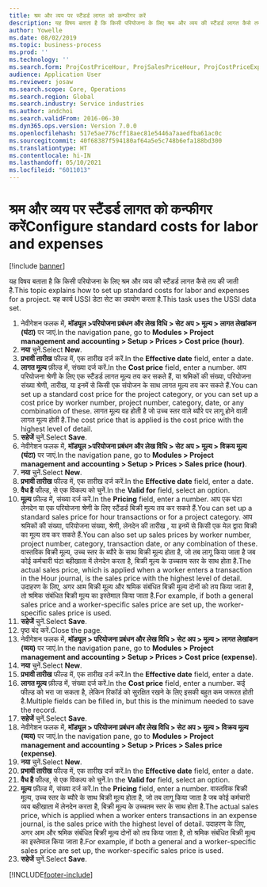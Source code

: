 ```yaml
---
title: श्रम और व्यय पर स्टैंडर्ड लागत को कन्फीगर करें
description: यह विषय बताता है कि किसी परियोजना के लिए श्रम और व्यय की स्टैंडर्ड लागत कैसे तय की जाती है.
author: Yowelle
ms.date: 08/02/2019
ms.topic: business-process
ms.prod: ''
ms.technology: ''
ms.search.form: ProjCostPriceHour, ProjSalesPriceHour, ProjCostPriceExpense, ProjSalesPriceCost
audience: Application User
ms.reviewer: josaw
ms.search.scope: Core, Operations
ms.search.region: Global
ms.search.industry: Service industries
ms.author: andchoi
ms.search.validFrom: 2016-06-30
ms.dyn365.ops.version: Version 7.0.0
ms.openlocfilehash: 517e5ae776cff18aec81e5446a7aaedfba61ac0c
ms.sourcegitcommit: 40f68387f594180af64a5e5c748b6efa188bd300
ms.translationtype: HT
ms.contentlocale: hi-IN
ms.lasthandoff: 05/10/2021
ms.locfileid: "6011013"
---
```

# <a name="configure-standard-costs-for-labor-and-expenses"></a><span data-ttu-id="32b39-103">श्रम और व्यय पर स्टैंडर्ड लागत को कन्फीगर करें</span><span class="sxs-lookup"><span data-stu-id="32b39-103">Configure standard costs for labor and expenses</span></span>

[!include [banner](../../includes/banner.md)]

<span data-ttu-id="32b39-104">यह विषय बताता है कि किसी परियोजना के लिए श्रम और व्यय की स्टैंडर्ड लागत कैसे तय की जाती है.</span><span class="sxs-lookup"><span data-stu-id="32b39-104">This topic explains how to set up standard costs for labor and expenses for a project.</span></span> <span data-ttu-id="32b39-105">यह कार्य USSI डेटा सेट का उपयोग करता है.</span><span class="sxs-lookup"><span data-stu-id="32b39-105">This task uses the USSI data set.</span></span>

1. <span data-ttu-id="32b39-106">नेवीगेशन फलक में, **मॉड्यूल >परियोजना प्रबंधन और लेख विधि > सेट अप > मूल्य > लागत लेखांकन (घंटा)** पर जाएं.</span><span class="sxs-lookup"><span data-stu-id="32b39-106">In the navigation pane, go to **Modules > Project management and accounting > Setup > Prices > Cost price (hour)**.</span></span>
2. <span data-ttu-id="32b39-107">**नया** चुनें.</span><span class="sxs-lookup"><span data-stu-id="32b39-107">Select **New**.</span></span>
3. <span data-ttu-id="32b39-108">**प्रभावी तारीख** फील्ड में, एक तारीख दर्ज करें.</span><span class="sxs-lookup"><span data-stu-id="32b39-108">In the **Effective date** field, enter a date.</span></span>
4. <span data-ttu-id="32b39-109">**लागत मूल्य** फ़ील्ड में, संख्या दर्ज करें.</span><span class="sxs-lookup"><span data-stu-id="32b39-109">In the **Cost price** field, enter a number.</span></span> <span data-ttu-id="32b39-110">आप परियोजना श्रेणी के लिए एक स्टैंडर्ड लागत मूल्य तय कर सकते हैं, या श्रमिकों की संख्या, परियोजना संख्या श्रेणी, तारीख, या इनमें से किसी एक संयोजन के साथ लागत मूल्य तय कर सकते हैं.</span><span class="sxs-lookup"><span data-stu-id="32b39-110">You can set up a standard cost price for the project category, or you can set up a cost price by worker number, project number, category, date, or any combination of these.</span></span> <span data-ttu-id="32b39-111">लागत मूल्य वह होती है जो उच्च स्तर वाले ब्यौरे पर लागू होने वाली लागत मूल्य होती है.</span><span class="sxs-lookup"><span data-stu-id="32b39-111">The cost price that is applied is the cost price with the highest level of detail.</span></span>  
5. <span data-ttu-id="32b39-112">**सहेजें** चुनें.</span><span class="sxs-lookup"><span data-stu-id="32b39-112">Select **Save**.</span></span>
6. <span data-ttu-id="32b39-113">नेवीगेशन फलक में, **मॉड्यूल >परियोजना प्रबंधन और लेख विधि > सेट अप > मूल्य > विक्रय मूल्य (घंटा)** पर जाएं.</span><span class="sxs-lookup"><span data-stu-id="32b39-113">In the navigation pane, go to **Modules > Project management and accounting > Setup > Prices > Sales price (hour)**.</span></span>
7. <span data-ttu-id="32b39-114">**नया** चुनें.</span><span class="sxs-lookup"><span data-stu-id="32b39-114">Select **New**.</span></span>
8. <span data-ttu-id="32b39-115">**प्रभावी तारीख** फील्ड में, एक तारीख दर्ज करें.</span><span class="sxs-lookup"><span data-stu-id="32b39-115">In the **Effective date** field, enter a date.</span></span>
9. <span data-ttu-id="32b39-116">**वैध है** फील्ड, से एक विकल्प को चुनें.</span><span class="sxs-lookup"><span data-stu-id="32b39-116">In the **Valid for** field, select an option.</span></span>
10. <span data-ttu-id="32b39-117">**मूल्य** फ़ील्ड में, संख्या दर्ज करें.</span><span class="sxs-lookup"><span data-stu-id="32b39-117">In the **Pricing** field, enter a number.</span></span> <span data-ttu-id="32b39-118">आप एक घंटा लेनदेन या एक परियोजना श्रेणी के लिए स्टैंडर्ड बिक्री मूल्य तय कर सकते हैं.</span><span class="sxs-lookup"><span data-stu-id="32b39-118">You can set up a standard sales price for hour transactions or for a project category.</span></span> <span data-ttu-id="32b39-119">आप श्रमिकों की संख्या, परियोजना संख्या, श्रेणी, लेनदेन की तारीख , या इनमें से किसी एक मेल द्वारा बिक्री का मूल्य तय कर सकते हैं.</span><span class="sxs-lookup"><span data-stu-id="32b39-119">You can also set up sales prices by worker number, project number, category, transaction date, or any combination of these.</span></span> <span data-ttu-id="32b39-120">वास्तविक बिक्री मूल्य, उच्च स्तर के ब्यौरे के साथ बिक्री मूल्य होता है, जो तब लागू किया जाता है जब कोई कर्मचारी घंटा बहीखाता में लेनदेन करता है, बिक्री मूल्य के उच्चतम स्तर के साथ होता है.</span><span class="sxs-lookup"><span data-stu-id="32b39-120">The actual sales price, which is applied when a worker enters a transaction in the Hour journal, is the sales price with the highest level of detail.</span></span> <span data-ttu-id="32b39-121">उदाहरण के लिए, अगर आम बिक्री मूल्य और श्रमिक संबंधित बिक्री मूल्य दोनों को तय किया जाता है, तो श्रमिक संबंधित बिक्री मूल्य का इस्तेमाल किया जाता है.</span><span class="sxs-lookup"><span data-stu-id="32b39-121">For example, if both a general sales price and a worker-specific sales price are set up, the worker-specific sales price is used.</span></span>  
11. <span data-ttu-id="32b39-122">**सहेजें** चुनें.</span><span class="sxs-lookup"><span data-stu-id="32b39-122">Select **Save**.</span></span>
12. <span data-ttu-id="32b39-123">पृष्ठ बंद करें.</span><span class="sxs-lookup"><span data-stu-id="32b39-123">Close the page.</span></span>
13. <span data-ttu-id="32b39-124">नेवीगेशन फलक में, **मॉड्यूल > परियोजना प्रबंधन और लेख विधि > सेट अप > मूल्य > लागत लेखांकन (व्यय)** पर जाएं.</span><span class="sxs-lookup"><span data-stu-id="32b39-124">In the navigation pane, go to **Modules > Project management and accounting > Setup > Prices > Cost price (expense)**.</span></span>
14. <span data-ttu-id="32b39-125">**नया** चुनें.</span><span class="sxs-lookup"><span data-stu-id="32b39-125">Select **New**.</span></span>
15. <span data-ttu-id="32b39-126">**प्रभावी तारीख** फील्ड में, एक तारीख दर्ज करें.</span><span class="sxs-lookup"><span data-stu-id="32b39-126">In the **Effective date** field, enter a date.</span></span>
16. <span data-ttu-id="32b39-127">**लागत मूल्य** फ़ील्ड में, संख्या दर्ज करें.</span><span class="sxs-lookup"><span data-stu-id="32b39-127">In the **Cost price** field, enter a number.</span></span> <span data-ttu-id="32b39-128">कई फील्ड को भरा जा सकता है, लेकिन रिकॉर्ड को सुरक्षित रखने के लिए इसकी बहुत कम जरूरत होती है.</span><span class="sxs-lookup"><span data-stu-id="32b39-128">Multiple fields can be filled in, but this is the minimum needed to save the record.</span></span>  
17. <span data-ttu-id="32b39-129">**सहेजें** चुनें.</span><span class="sxs-lookup"><span data-stu-id="32b39-129">Select **Save**.</span></span>
18. <span data-ttu-id="32b39-130">नेवीगेशन फलक में, **मॉड्यूल > परियोजना प्रबंधन और लेख विधि > सेट अप > मूल्य > विक्रय मूल्य (व्यय)** पर जाएं.</span><span class="sxs-lookup"><span data-stu-id="32b39-130">In the navigation pane, go to **Modules > Project management and accounting > Setup > Prices > Sales price (expense)**.</span></span>
19. <span data-ttu-id="32b39-131">**नया** चुनें.</span><span class="sxs-lookup"><span data-stu-id="32b39-131">Select **New**.</span></span>
20. <span data-ttu-id="32b39-132">**प्रभावी तारीख** फील्ड में, एक तारीख दर्ज करें.</span><span class="sxs-lookup"><span data-stu-id="32b39-132">In the **Effective date** field, enter a date.</span></span>
21. <span data-ttu-id="32b39-133">**वैध है** फील्ड, से एक विकल्प को चुनें.</span><span class="sxs-lookup"><span data-stu-id="32b39-133">In the **Valid for** field, select an option.</span></span>
22. <span data-ttu-id="32b39-134">**मूल्य** फ़ील्ड में, संख्या दर्ज करें.</span><span class="sxs-lookup"><span data-stu-id="32b39-134">In the **Pricing** field, enter a number.</span></span> <span data-ttu-id="32b39-135">वास्तविक बिक्री मूल्य, उच्च स्तर के ब्यौरे के साथ बिक्री मूल्य होता है, जो तब लागू किया जाता है जब कोई कर्मचारी व्यय बहीखाता में लेनदेन करता है, बिक्री मूल्य के उच्चतम स्तर के साथ होता है.</span><span class="sxs-lookup"><span data-stu-id="32b39-135">The actual sales price, which is applied when a worker enters transactions in an expense journal, is the sales price with the highest level of detail.</span></span> <span data-ttu-id="32b39-136">उदाहरण के लिए, अगर आम और श्रमिक संबंधित बिक्री मूल्य दोनों को तय किया जाता है, तो श्रमिक संबंधित बिक्री मूल्य का इस्तेमाल किया जाता है.</span><span class="sxs-lookup"><span data-stu-id="32b39-136">For example, if both a general and a worker-specific sales price are set up, the worker-specific sales price is used.</span></span>  
23. <span data-ttu-id="32b39-137">**सहेजें** चुनें.</span><span class="sxs-lookup"><span data-stu-id="32b39-137">Select **Save**.</span></span>



[!INCLUDE[footer-include](../../includes/footer-banner.md)]